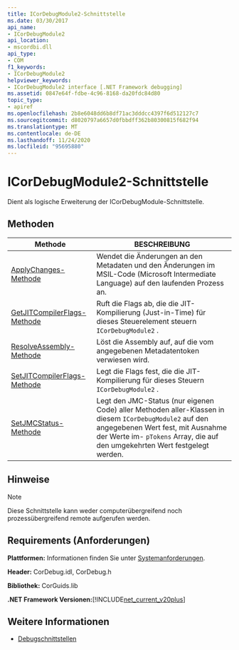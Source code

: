 ```yaml
---
title: ICorDebugModule2-Schnittstelle
ms.date: 03/30/2017
api_name:
- ICorDebugModule2
api_location:
- mscordbi.dll
api_type:
- COM
f1_keywords:
- ICorDebugModule2
helpviewer_keywords:
- ICorDebugModule2 interface [.NET Framework debugging]
ms.assetid: 0847e64f-fdbe-4c96-8168-da20fdc84d80
topic_type:
- apiref
ms.openlocfilehash: 2b8e6048dd6b8df71ac3dddcc4397f6d512127c7
ms.sourcegitcommit: d8020797a6657d0fbbdff362b80300815f682f94
ms.translationtype: MT
ms.contentlocale: de-DE
ms.lasthandoff: 11/24/2020
ms.locfileid: "95695880"
---
```

# <a name="icordebugmodule2-interface"></a>ICorDebugModule2-Schnittstelle

Dient als logische Erweiterung der ICorDebugModule-Schnittstelle.  
  
## <a name="methods"></a>Methoden  
  
|Methode|BESCHREIBUNG|  
|------------|-----------------|  
|[ApplyChanges-Methode](icordebugmodule2-applychanges-method.md)|Wendet die Änderungen an den Metadaten und den Änderungen im MSIL-Code (Microsoft Intermediate Language) auf den laufenden Prozess an.|  
|[GetJITCompilerFlags-Methode](icordebugmodule2-getjitcompilerflags-method.md)|Ruft die Flags ab, die die JIT-Kompilierung (Just-in-Time) für dieses Steuerelement steuern `ICorDebugModule2` .|  
|[ResolveAssembly-Methode](icordebugmodule2-resolveassembly-method.md)|Löst die Assembly auf, auf die vom angegebenen Metadatentoken verwiesen wird.|  
|[SetJITCompilerFlags-Methode](icordebugmodule2-setjitcompilerflags-method.md)|Legt die Flags fest, die die JIT-Kompilierung für dieses Steuern `ICorDebugModule2` .|  
|[SetJMCStatus-Methode](icordebugmodule2-setjmcstatus-method.md)|Legt den JMC-Status (nur eigenen Code) aller Methoden aller-Klassen in diesem `ICorDebugModule2` auf den angegebenen Wert fest, mit Ausnahme der Werte im- `pTokens` Array, die auf den umgekehrten Wert festgelegt werden.|  
  
## <a name="remarks"></a>Hinweise  
  
> [!NOTE]
> Diese Schnittstelle kann weder computerübergreifend noch prozessübergreifend remote aufgerufen werden.  
  
## <a name="requirements"></a>Requirements (Anforderungen)  

 **Plattformen:** Informationen finden Sie unter [Systemanforderungen](../../get-started/system-requirements.md).  
  
 **Header:** CorDebug.idl, CorDebug.h  
  
 **Bibliothek:** CorGuids.lib  
  
 **.NET Framework Versionen:**[!INCLUDE[net_current_v20plus](../../../../includes/net-current-v20plus-md.md)]  
  
## <a name="see-also"></a>Weitere Informationen

- [Debugschnittstellen](debugging-interfaces.md)
